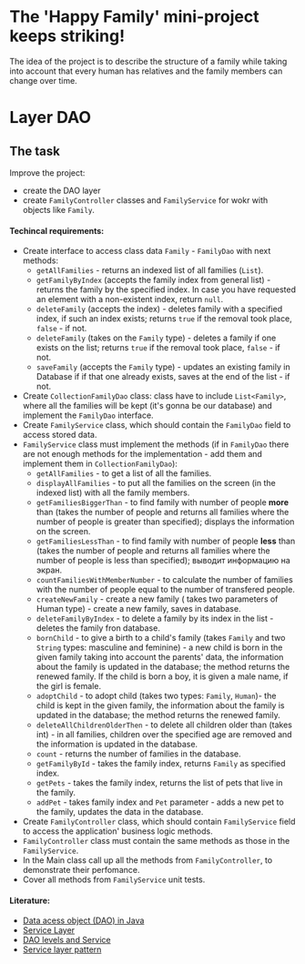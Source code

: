 # The 'Happy Family' mini-project keeps striking!

The idea of the project is to describe the structure of a family while taking into account that every human has relatives and the family members can change over time.

# Layer DAO
## The task

Improve the project: 
 - create the DAO layer
 - create `FamilyController` classes and `FamilyService` for wokr with objects like `Family`.

#### Techincal requirements:
- Create interface to access class data  `Family` - `FamilyDao` with next methods:
  - `getAllFamilies` - returns an indexed list of all families    (`List`).
  - `getFamilyByIndex` (accepts the family index from general list) - returns the family by the specified index. In case you have requested an element with a non-existent index, return     `null`.
  - `deleteFamily` (accepts the index) - deletes family with a specified index, if such an index exists; returns `true` if the removal took place, `false` - if not.
  - `deleteFamily` (takes on the `Family` type) - deletes a family if one exists on the list; returns `true` if the removal took place, `false` - if not.
  - `saveFamily` (accepts the `Family` type) - updates an existing family in Database if if that one already exists, saves at the end of the list - if not.
- Create `CollectionFamilyDao` class: class have to include `List<Family>`, where all the families will be kept (it's gonna be our database) and implement the `FamilyDao` interface.
- Create `FamilyService` class, which should contain the `FamilyDao` field to access stored data.
- `FamilyService` class must implement the methods (if in `FamilyDao` there are not enough methods for the implementation - add them and implement them in `CollectionFamilyDao`):
  - `getAllFamilies` - to get a list of all the families. 
  - `displayAllFamilies` - to put all the families on the screen (in the indexed list) with all the family members.
  - `getFamiliesBiggerThan` - to find family with number of people **more** than (takes the number of people and returns all families where the number of people is greater than specified); displays the information on the screen.
  - `getFamiliesLessThan` - to find family with number of people **less** than (takes the number of people and returns all families where the number of people is less than specified); выводит информацию на экран.
  - `countFamiliesWithMemberNumber` - to calculate the number of families with the number of people equal to the number of transfered people.
  - `createNewFamily` - create a new family ( takes two parameters of Human type) - create a new family, saves in database.
  - `deleteFamilyByIndex` - to delete a family by its index in the list - deletes the family fron database.
  - `bornChild` - to give a birth to a child's family (takes `Family` and two `String` types: masculine and feminine) - a new child is born in the given family taking into account the parents' data, the information about the family is updated in the database; the method returns the renewed family. If the child is born a boy, it is given a male name, if the girl is female.
  - `adoptChild` - to adopt child (takes two types: `Family`, `Human`)- the child is kept in the given family, the information about the family is updated in the database; the method returns the renewed family.
  - `deleteAllChildrenOlderThen` - to delete all children older than (takes int) - in all families, children over the specified age are removed and the information is updated in the database.
  - `count` - returns the number of families in the database.
  - `getFamilyById` - takes the family  index, returns `Family` as specified index.
  - `getPets` - takes the family index, returns the list of pets that live in the family.
  - `addPet` - takes family index and `Pet` parameter - adds a new pet to the family, updates the data in the database.
- Create `FamilyController` class, which should contain `FamilyService` field to access the application' business logic methods.
- `FamilyController` class must contain the same methods as those in the `FamilyService`.
- In the Main class call up all the methods from `FamilyController`, to demonstrate their perfomance.
- Cover all methods from `FamilyService` unit tests.

#### Literature:
- [Data acess object (DAO) in Java](https://www.baeldung.com/java-dao-pattern)
- [Service Layer](https://softwareengineering.stackexchange.com/questions/220909/service-layer-vs-dao-why-both)
- [DAO levels and Service](https://dzone.com/articles/unit-testing-dao-service-and-controller-in-spring)
- [Service layer pattern](https://en.wikipedia.org/wiki/Service_layer_pattern)
